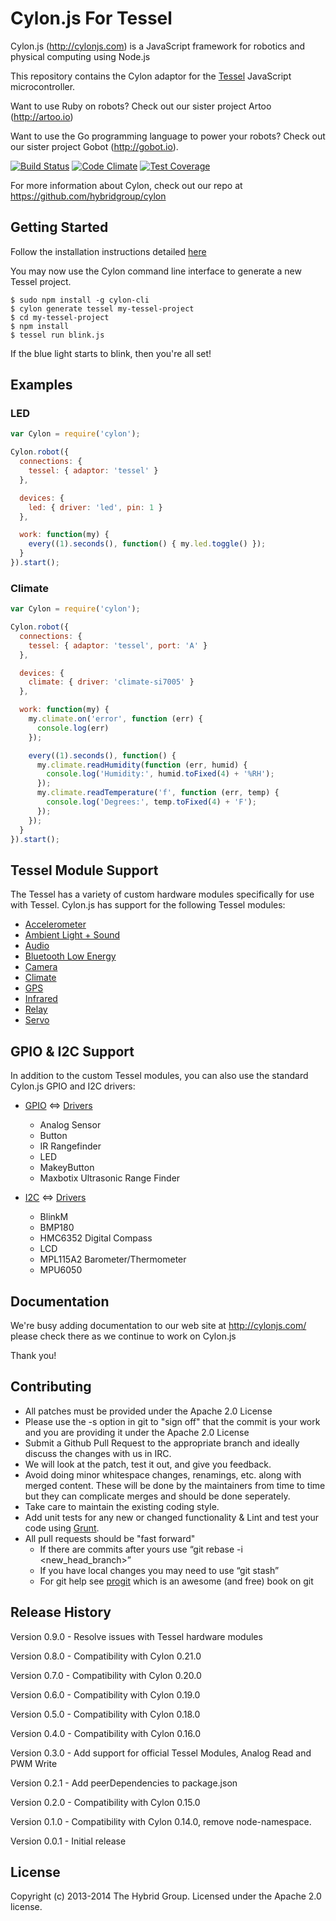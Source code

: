 # Cylon.js For Tessel

Cylon.js (http://cylonjs.com) is a JavaScript framework for robotics and
physical computing using Node.js

This repository contains the Cylon adaptor for the [Tessel](https://tessel.io/) JavaScript microcontroller.

Want to use Ruby on robots? Check out our sister project Artoo (http://artoo.io)

Want to use the Go programming language to power your robots? Check out our
sister project Gobot (http://gobot.io).

[![Build Status](https://secure.travis-ci.org/hybridgroup/cylon-tessel.png?branch=master)](http://travis-ci.org/hybridgroup/cylon-tessel) [![Code Climate](https://codeclimate.com/github/hybridgroup/cylon-tessel/badges/gpa.svg)](https://codeclimate.com/github/hybridgroup/cylon-tessel) [![Test Coverage](https://codeclimate.com/github/hybridgroup/cylon-tessel/badges/coverage.svg)](https://codeclimate.com/github/hybridgroup/cylon-tessel)

For more information about Cylon, check out our repo at
https://github.com/hybridgroup/cylon

## Getting Started

Follow the installation instructions detailed [here](https://tessel.io/install/)

You may now use the Cylon command line interface to generate a new Tessel project.

```
$ sudo npm install -g cylon-cli
$ cylon generate tessel my-tessel-project
$ cd my-tessel-project
$ npm install
$ tessel run blink.js
```

If the blue light starts to blink, then you're all set!

## Examples

### LED

```javascript
var Cylon = require('cylon');

Cylon.robot({
  connections: {
    tessel: { adaptor: 'tessel' }
  },

  devices: {
    led: { driver: 'led', pin: 1 }
  },

  work: function(my) {
    every((1).seconds(), function() { my.led.toggle() });
  }
}).start();
```

### Climate

```javascript
var Cylon = require('cylon');

Cylon.robot({
  connections: {
    tessel: { adaptor: 'tessel', port: 'A' }
  },

  devices: {
    climate: { driver: 'climate-si7005' }
  },

  work: function(my) {
    my.climate.on('error', function (err) {
      console.log(err)
    });

    every((1).seconds(), function() {
      my.climate.readHumidity(function (err, humid) {
        console.log('Humidity:', humid.toFixed(4) + '%RH');
      });
      my.climate.readTemperature('f', function (err, temp) {
        console.log('Degrees:', temp.toFixed(4) + 'F');
      });
    });
  }
}).start();
```

## Tessel Module Support

The Tessel has a variety of custom hardware modules specifically for use with Tessel. Cylon.js has support for the following Tessel modules:

- [Accelerometer](https://tessel.io/modules#module-accelerometer)
- [Ambient Light + Sound](https://tessel.io/modules#module-ambient)
- [Audio](https://tessel.io/modules#module-audio)
- [Bluetooth Low Energy](https://tessel.io/modules#module-ble)
- [Camera](https://tessel.io/modules#module-camera)
- [Climate](https://tessel.io/modules#module-climate)
- [GPS](https://tessel.io/modules#module-gps)
- [Infrared](https://tessel.io/modules#module-infrared)
- [Relay](https://tessel.io/modules#module-relay)
- [Servo](https://tessel.io/modules#module-servo)

## GPIO & I2C Support

In addition to the custom Tessel modules, you can also use the standard Cylon.js GPIO and I2C drivers:

  - [GPIO](https://en.wikipedia.org/wiki/General_Purpose_Input/Output) <=> [Drivers](https://github.com/hybridgroup/cylon-gpio)
    - Analog Sensor
    - Button
    - IR Rangefinder
    - LED
    - MakeyButton
    - Maxbotix Ultrasonic Range Finder

  - [I2C](https://en.wikipedia.org/wiki/I%C2%B2C) <=> [Drivers](https://github.com/hybridgroup/cylon-i2c)
    - BlinkM
    - BMP180
    - HMC6352 Digital Compass
    - LCD
    - MPL115A2 Barometer/Thermometer
    - MPU6050

## Documentation
We're busy adding documentation to our web site at http://cylonjs.com/ please check there as we continue to work on Cylon.js

Thank you!

## Contributing

* All patches must be provided under the Apache 2.0 License
* Please use the -s option in git to "sign off" that the commit is your work and you are providing it under the Apache 2.0 License
* Submit a Github Pull Request to the appropriate branch and ideally discuss the changes with us in IRC.
* We will look at the patch, test it out, and give you feedback.
* Avoid doing minor whitespace changes, renamings, etc. along with merged content. These will be done by the maintainers from time to time but they can complicate merges and should be done seperately.
* Take care to maintain the existing coding style.
* Add unit tests for any new or changed functionality & Lint and test your code using [Grunt](http://gruntjs.com/).
* All pull requests should be "fast forward"
  * If there are commits after yours use “git rebase -i <new_head_branch>”
  * If you have local changes you may need to use “git stash”
  * For git help see [progit](http://git-scm.com/book) which is an awesome (and free) book on git

## Release History
Version 0.9.0 - Resolve issues with Tessel hardware modules

Version 0.8.0 - Compatibility with Cylon 0.21.0

Version 0.7.0 - Compatibility with Cylon 0.20.0

Version 0.6.0 - Compatibility with Cylon 0.19.0

Version 0.5.0 - Compatibility with Cylon 0.18.0

Version 0.4.0 - Compatibility with Cylon 0.16.0

Version 0.3.0 - Add support for official Tessel Modules, Analog Read and PWM Write 

Version 0.2.1 - Add peerDependencies to package.json

Version 0.2.0 - Compatibility with Cylon 0.15.0

Version 0.1.0 - Compatibility with Cylon 0.14.0, remove node-namespace.

Version 0.0.1 - Initial release

## License

Copyright (c) 2013-2014 The Hybrid Group. Licensed under the Apache 2.0 license.
